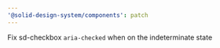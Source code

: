 ```yaml
---
'@solid-design-system/components': patch
---
```


Fix sd-checkbox `aria-checked` when on the indeterminate state
